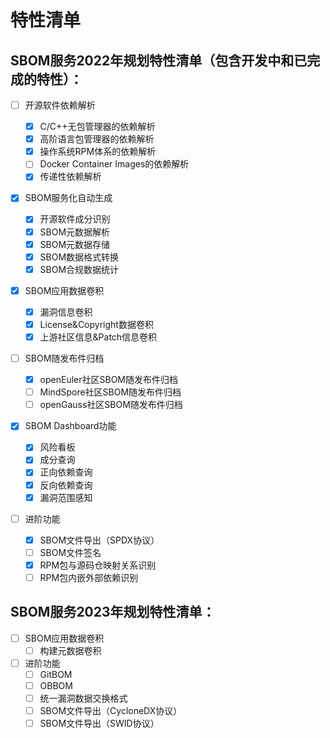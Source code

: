 # 特性清单

## SBOM服务2022年规划特性清单（包含开发中和已完成的特性）：

- [ ] 开源软件依赖解析

  - [X] C/C++无包管理器的依赖解析
  - [X] 高阶语言包管理器的依赖解析
  - [X] 操作系统RPM体系的依赖解析
  - [ ] Docker Container Images的依赖解析
  - [X] 传递性依赖解析
- [X] SBOM服务化自动生成

  - [X] 开源软件成分识别
  - [X] SBOM元数据解析
  - [X] SBOM元数据存储
  - [X] SBOM数据格式转换
  - [X] SBOM合规数据统计
- [X] SBOM应用数据卷积

  - [X] 漏洞信息卷积
  - [X] License&Copyright数据卷积
  - [X] 上游社区信息&Patch信息卷积
- [ ] SBOM随发布件归档

  - [X] openEuler社区SBOM随发布件归档
  - [ ] MindSpore社区SBOM随发布件归档
  - [ ] openGauss社区SBOM随发布件归档
- [X] SBOM Dashboard功能

  - [X] 风险看板
  - [X] 成分查询
  - [X] 正向依赖查询
  - [X] 反向依赖查询
  - [X] 漏洞范围感知
- [ ] 进阶功能

  - [X] SBOM文件导出（SPDX协议）
  - [ ] SBOM文件签名
  - [X] RPM包与源码仓映射关系识别
  - [ ] RPM包内嵌外部依赖识别

## SBOM服务2023年规划特性清单：

- [ ] SBOM应用数据卷积
  - [ ] 构建元数据卷积
- [ ] 进阶功能
  - [ ] GitBOM
  - [ ] OBBOM
  - [ ] 统一漏洞数据交换格式
  - [ ] SBOM文件导出（CycloneDX协议）
  - [ ] SBOM文件导出（SWID协议）
